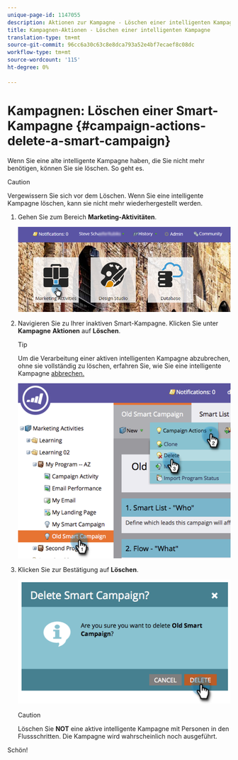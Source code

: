 ```yaml
---
unique-page-id: 1147055
description: Aktionen zur Kampagne - Löschen einer intelligenten Kampagne - Marketing Docs - Produktdokumentation
title: Kampagnen-Aktionen - Löschen einer intelligenten Kampagne
translation-type: tm+mt
source-git-commit: 96cc6a30c63c8e8dca793a52e4bf7ecaef8c08dc
workflow-type: tm+mt
source-wordcount: '115'
ht-degree: 0%

---
```



# Kampagnen: Löschen einer Smart-Kampagne {#campaign-actions-delete-a-smart-campaign}

Wenn Sie eine alte intelligente Kampagne haben, die Sie nicht mehr benötigen, können Sie sie löschen. So geht es.

>[!CAUTION]
>
>Vergewissern Sie sich vor dem Löschen. Wenn Sie eine intelligente Kampagne löschen, kann sie nicht mehr wiederhergestellt werden.

1. Gehen Sie zum Bereich **Marketing-Aktivitäten**.

   ![](assets/login-marketing-activities-1.png)

1. Navigieren Sie zu Ihrer inaktiven Smart-Kampagne. Klicken Sie unter **Kampagne** **Aktionen** auf **Löschen**.

   >[!TIP]
   >
   >Um die Verarbeitung einer aktiven intelligenten Kampagne abzubrechen, ohne sie vollständig zu löschen, erfahren Sie, wie Sie eine intelligente Kampagne [abbrechen.](abort-a-smart-campaign.md)

   ![](assets/image2014-9-22-16-3a41-3a55.png)

1. Klicken Sie zur Bestätigung auf **Löschen**.

   ![](assets/image2014-9-22-16-3a41-3a59.png)

   >[!CAUTION]
   >
   >Löschen Sie **NOT** eine aktive intelligente Kampagne mit Personen in den Flussschritten. Die Kampagne wird wahrscheinlich noch ausgeführt.

Schön!